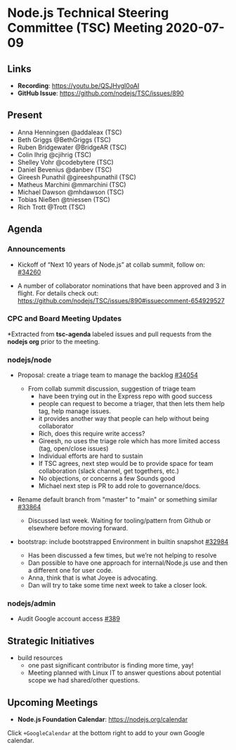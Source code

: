 # Node.js Technical Steering Committee (TSC) Meeting 2020-07-09

## Links

* **Recording**:  <https://youtu.be/QSJHvgI0oAI>
* **GitHub Issue**: <https://github.com/nodejs/TSC/issues/890>

## Present

* Anna Henningsen @addaleax (TSC)
* Beth Griggs @BethGriggs (TSC)
* Ruben Bridgewater @BridgeAR (TSC)
* Colin Ihrig @cjihrig (TSC)
* Shelley Vohr @codebytere (TSC)
* Daniel Bevenius @danbev (TSC)
* Gireesh Punathil @gireeshpunathil (TSC)
* Matheus Marchini @mmarchini (TSC)
* Michael Dawson @mhdawson (TSC)
* Tobias Nießen @tniessen (TSC)
* Rich Trott @Trott (TSC)

## Agenda

### Announcements

* Kickoff of “Next 10 years of Node.js” at collab summit, follow on: [#34260](https://github.com/nodejs/node/issues/34260)

* A number of collaborator nominations that have been approved and 3 in flight. For details
  check out: <https://github.com/nodejs/TSC/issues/890#issuecomment-654929527>

### CPC and Board Meeting Updates

*Extracted from **tsc-agenda** labeled issues and pull requests from the **nodejs org** prior to the meeting.

### nodejs/node

* Proposal: create a triage team to manage the backlog [#34054](https://github.com/nodejs/node/issues/34054)
  * From collab summit discussion, suggestion of triage team
    * have been trying out in the Express repo with good success
    * people can request to become a triager, that then lets them help tag, help manage
      issues.
    * it provides another way that people can help without being collaborator
    * Rich, does this require write access?
    * Gireesh, no uses the triage role which has more limited access (tag, open/close issues)
    * Individual efforts are hard to sustain
    * If TSC agrees, next step would be to provide space for team collaboration (slack channel,
      get togethers, etc.)
    * No objections, or concerns a few Sounds good
    * Michael next step is PR to add role to governance/docs.

* Rename default branch from "master" to "main" or something similar [#33864](https://github.com/nodejs/node/issues/33864)
  * Discussed last week.  Waiting for tooling/pattern from Github or elsewhere before moving
    forward.

* bootstrap: include bootstrapped Environment in builtin snapshot  [#32984](https://github.com/nodejs/node/pull/32984)
  * Has been discussed a few times, but we’re not helping to resolve
  * Dan possible to have one approach for internal/Node.js use and then a different one
    for user code.
  * Anna, think that is what Joyee is advocating.
  * Dan will try to take some time next week to take a closer look.

### nodejs/admin

* Audit Google account access [#389](https://github.com/nodejs/admin/issues/389)

## Strategic Initiatives

* build resources
  * one past significant contributor is finding more time, yay!
  * Meeting planned with Linux IT to answer questions about potential scope we had
    shared/other questions.

## Upcoming Meetings

* **Node.js Foundation Calendar**: <https://nodejs.org/calendar>

Click `+GoogleCalendar` at the bottom right to add to your own Google calendar.
